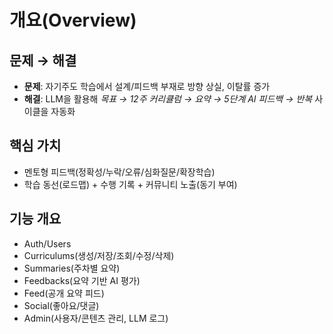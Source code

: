 # 개요(Overview)

## 문제 → 해결
- **문제**: 자기주도 학습에서 설계/피드백 부재로 방향 상실, 이탈률 증가
- **해결**: LLM을 활용해 *목표 → 12주 커리큘럼 → 요약 → 5단계 AI 피드백 → 반복* 사이클을 자동화

## 핵심 가치
- 멘토형 피드백(정확성/누락/오류/심화질문/확장학습)
- 학습 동선(로드맵) + 수행 기록 + 커뮤니티 노출(동기 부여)

## 기능 개요
- Auth/Users
- Curriculums(생성/저장/조회/수정/삭제)
- Summaries(주차별 요약)
- Feedbacks(요약 기반 AI 평가)
- Feed(공개 요약 피드)
- Social(좋아요/댓글)
- Admin(사용자/콘텐츠 관리, LLM 로그)
